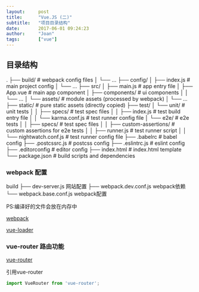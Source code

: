 ```yaml
---
layout:     post
title:      "Vue.JS (二)"
subtitle:   "项目目录结构"
date:       2017-06-01 09:24:23
author:     "Joan"
tags:		["vue"]
---
```


## 目录结构

 .
├── build/                      # webpack config files
│   └── ...
├── config/
│   ├── index.js                # main project config
│   └── ...
├── src/
│   ├── main.js                 # app entry file
│   ├── App.vue                 # main app component
│   ├── components/             # ui components
│   │   └── ...
│   └── assets/                 # module assets (processed by webpack)
│       └── ...
├── static/                     # pure static assets (directly copied)
├── test/
│   └── unit/                   # unit tests
│   │   ├── specs/              # test spec files
│   │   ├── index.js            # test build entry file
│   │   └── karma.conf.js       # test runner config file
│   └── e2e/                    # e2e tests
│   │   ├── specs/              # test spec files
│   │   ├── custom-assertions/  # custom assertions for e2e tests
│   │   ├── runner.js           # test runner script
│   │   └── nightwatch.conf.js  # test runner config file
├── .babelrc                    # babel config
├── .postcssrc.js               # postcss config
├── .eslintrc.js                # eslint config
├── .editorconfig               # editor config
├── index.html                  # index.html template
└── package.json                # build scripts and dependencies

### webpack 配置

build
 ├── dev-server.js 网站配置
 ├── webpack.dev.conf.js webpack依赖
 └── webpack.base.conf.js webpack配置

PS:编译好的文件会放在内存中

[webpack](http://vuejs-templates.github.io/webpack/)

[vue-loader](https://vue-loader.vuejs.org/zh-cn/)

### vue-router 路由功能

[vue-router](https://router.vuejs.org/zh-cn/)

引用vue-router 

```JavaScript
import VueRouter from 'vue-router';
```
